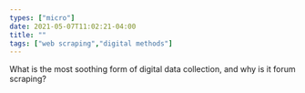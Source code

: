 ```yaml
---
types: ["micro"]
date: 2021-05-07T11:02:21-04:00
title: ""
tags: ["web scraping","digital methods"]
---
```

What is the most soothing form of digital data collection, and why is it forum scraping?
